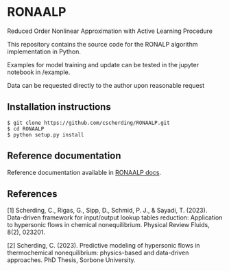 # RONAALP

Reduced Order Nonlinear Approximation with Active Learning Procedure

This repository contains the source code for the RONALP algorithm implementation in Python.

Examples for model training and update can be tested in the jupyter notebook in /example. 

Data can be requested directly to the author upon reasonable request

## Installation instructions

    $ git clone https://github.com/cscherding/RONAALP.git
    $ cd RONAALP
    $ python setup.py install

## Reference documentation
Reference documentation available in
[RONAALP docs](https://cscherding.github.io/RONAALP/).

## References 

[1] Scherding, C., Rigas, G., Sipp, D., Schmid, P. J., & Sayadi, T. (2023). Data-driven framework for input/output lookup tables reduction: Application to hypersonic flows in chemical nonequilibrium. Physical Review Fluids, 8(2), 023201.

[2] Scherding, C. (2023). Predictive modeling of hypersonic flows in thermochemical nonequilibrium: physics-based and data-driven approaches. PhD Thesis, Sorbone University.


